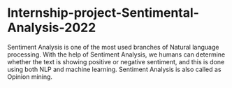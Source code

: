 # Internship-project-Sentimental-Analysis-2022
 Sentiment Analysis is one of the most used branches of Natural language processing. With the help of Sentiment Analysis, we humans can determine whether the text is showing positive or negative sentiment, and this is done using both NLP and machine learning. Sentiment Analysis is also called as Opinion mining.
